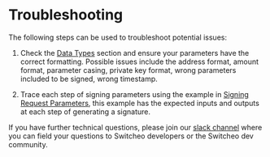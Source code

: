 # Troubleshooting

The following steps can be used to troubleshoot potential issues:

1. Check the [Data Types](#data-type) section and ensure your parameters have the correct formatting.
Possible issues include the address format, amount format, parameter casing, private key format,
wrong parameters included to be signed, wrong timestamp.

2. Trace each step of signing parameters using the example in
[Signing Request Parameters](#signing-request-parameters), this example has
the expected inputs and outputs at each step of generating a signature.

If you have further technical questions, please join our [slack channel](https://join.slack.com/t/switcheonetwork/shared_invite/enQtNDAyMTQ3Mzg3NjA1LTc0ODBlMWMxMjRkNTE5ZjkzN2VkNDNhYjQ2MjFlZTUwMzQ3NGMxYzZlODM5ZTAwZTcxMWM2YjA5MTAyN2FkYmI) where you can field your questions to Switcheo developers or the Switcheo dev community.
